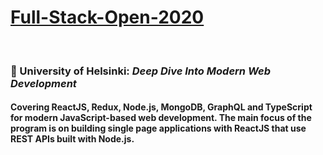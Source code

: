 # <a href="Full-Stack-Open-2020">Full-Stack-Open-2020</a>
 </br> 

### :telescope: University of Helsinki: <em>Deep Dive Into Modern Web Development</em>

#### Covering ReactJS, Redux, Node.js, MongoDB, GraphQL and TypeScript for modern JavaScript-based web development. The main focus of the program is on building single page applications with ReactJS that use REST APIs built with Node.js.
